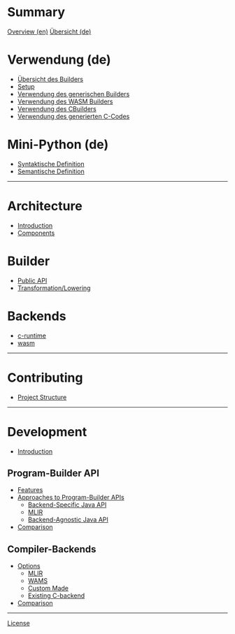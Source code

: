 <!--
SPDX-FileCopyrightText: 2024 Mini-Python Builder Contributors

SPDX-License-Identifier: CC-BY-SA-4.0

Mini-Python Builder documentation © 2024 by Mini-Python Builder Contributors is licensed under CC BY-SA 4.0.

-->

# Summary

[Overview (en)](readme.en.link.md)
[Übersicht (de)](readme.md)

# Verwendung (de)

- [Übersicht des Builders](builder.md)
- [Setup](setup.md)
- [Verwendung des generischen Builders](usage_generic_builder.md)
- [Verwendung des WASM Builders](usage_wasm_builder.md)
- [Verwendung des CBuilders](usage_cbuilder.md)
- [Verwendung des generierten C-Codes](usage_generated_code.md)

# Mini-Python (de)

- [Syntaktische Definition](syntax_definition.md)
- [Semantische Definition](semantic_definition.md)

-----------

# Architecture

- [Introduction]()
- [Components](./architecture/components.md)

# Builder

- [Public API]()
- [Transformation/Lowering](architecture/builder/transformations_lowering.md)

# Backends

- [c-runtime](./architecture/backends/c-runtime.md)
- [wasm](./architecture/backends/wasm.md)

-----------

# Contributing

- [Project Structure](./contributing/structure.md)

-----------

# Development

- [Introduction]()

## Program-Builder API

- [Features]()
- [Approaches to Program-Builder APIs]()
    - [Backend-Specific Java API]() <!-- the least specific one: both frontend and backend specific -->
    - [MLIR]() <!-- the most generic approach discussed here: neither frontend nor backend specific -->
    - [Backend-Agnostic Java API]() <!-- a middle ground: generic backend intended -->
- [Comparison]()

## Compiler-Backends

- [Options]()
    - [MLIR](development/backends/mlir.md)
    - [WAMS](development/backends/wasm.md)
    - [Custom Made]()
    - [Existing C-backend]()
- [Comparison](development/backends/comparison.md)


-----------

[License](license.link.md)
